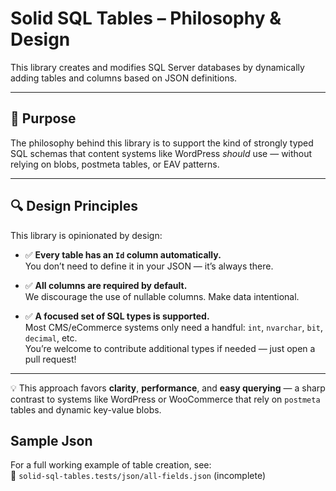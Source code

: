 ﻿# Solid SQL Tables – Philosophy & Design

This library creates and modifies SQL Server databases by dynamically adding tables and columns based on 
JSON definitions.


---

## 🎯 Purpose

The philosophy behind this library is to support the kind of strongly typed SQL schemas that content systems like WordPress *should* use — without relying on blobs, postmeta tables, or EAV patterns.


---

## 🔍 Design Principles

This library is opinionated by design:

- ✅ **Every table has an `Id` column automatically.**  
  You don’t need to define it in your JSON — it’s always there.

- ✅ **All columns are required by default.**  
  We discourage the use of nullable columns. Make data intentional.

- ✅ **A focused set of SQL types is supported.**  
  Most CMS/eCommerce systems only need a handful: `int`, `nvarchar`, `bit`, `decimal`, etc.  
  You’re welcome to contribute additional types if needed — just open a pull request!

---

💡 This approach favors **clarity**, **performance**, and **easy querying** — a sharp contrast to systems like WordPress or WooCommerce that rely on `postmeta` tables and dynamic key-value blobs.

## Sample Json


For a full working example of table creation, see:  
📁 `solid-sql-tables.tests/json/all-fields.json` (incomplete)